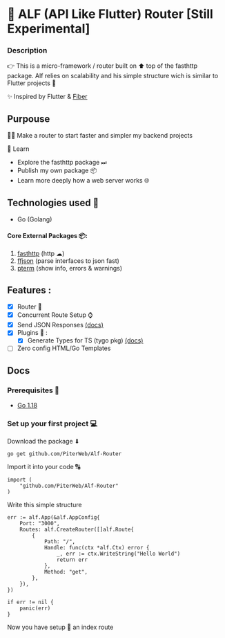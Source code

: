 # 🦌 ALF (API Like Flutter) Router  [Still Experimental]

### Description 

👉 This is a micro-framework / router built on ⬆ top of the fasthttp package. Alf relies on scalability and his simple structure wich is  similar to Flutter projects 📴

✨ Inspired by Flutter & [Fiber](https://github.com/gofiber/fiber)

## Purpouse 

👷‍♂️ Make a router to start faster and simpler my backend projects

📖 Learn 

 - Explore the fasthttp package ⏭
 - Publish my own package 📦
 - Learn more deeply how a web server works 🌐

## Technologies used 📘

 - Go (Golang)

#### Core External Packages  📦:

 1. [fasthttp](github.com/valyala/fasthttp) (http ☁)
 2. [ffjson](github.com/pquerna/ffjson/ffjson) (parse interfaces to json fast)
 3. [pterm](github.com/pterm/pterm) (show info, errors & warnings)

## Features :

- [x] Router 💨
- [x] Concurrent Route Setup ⌚
- [x] Send JSON Responses [(docs)](https://github.com/PiterWeb/Alf-Router/edit/master/README.md)
- [x] Plugins 🧩 : 
	- [x] Generate Types for TS (tygo pkg) [(docs)](https://github.com/PiterWeb/Alf-Router/edit/master/README.md)
- [ ] Zero config HTML/Go Templates

## Docs

### Prerequisites 📌

 - [Go 1.18](https://go.dev/) 

### Set up your first project 💻

Download the package ⬇

    go get github.com/PiterWeb/Alf-Router

Import it into your code 🔠

    import (
	    "github.com/PiterWeb/Alf-Router"
    )

Write this simple structure

    err := alf.App(&alf.AppConfig{
		Port: "3000",
		Routes: alf.CreateRouter([]alf.Route{
			{
				Path: "/",
				Handle: func(ctx *alf.Ctx) error {
					_, err := ctx.WriteString("Hello World")
					return err
				},
				Method: "get",
			},
		}),
	})

	if err != nil {
		panic(err)
	}

	
Now you have setup 🔨 an index route
